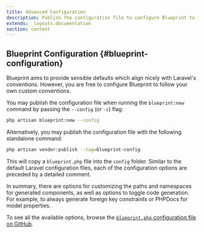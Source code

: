 ```yaml
---
title: Advanced Configuration
description: Publish the configuration file to configure Blueprint to follow your own custom conventions.
extends: _layouts.documentation
section: content
---
```

## Blueprint Configuration {#blueprint-configuration}
Blueprint aims to provide sensible defaults which align nicely with Laravel's conventions. However, you are free to configure Blueprint to follow your own custom conventions.

You may publish the configuration file when running the `blueprint:new` command by passing the `--config` (or `-c`) flag:

```sh
php artisan blueprint:new --config
```

Alternatively, you may publish the configuration file with the following standalone command:

```sh
php artisan vendor:publish --tag=blueprint-config
```

This will copy a `blueprint.php` file into the `config` folder. Similar to the default Laravel configuration files, each of the configuration options are preceded by a detailed comment.

In summary, there are options for customizing the paths and namespaces for generated components, as well as options to toggle code generation. For example, to always generate foreign key constraints or PHPDocs for model properties.

To see all the available options, browse the [`blueprint.php` configuration file on GitHub](https://github.com/laravel-shift/blueprint/blob/master/config/blueprint.php).
